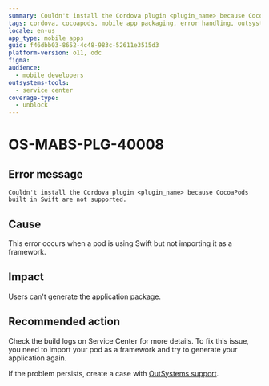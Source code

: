 ```yaml
---
summary: Couldn't install the Cordova plugin <plugin_name> because CocoaPods built in Swift are not supported.
tags: cordova, cocoapods, mobile app packaging, error handling, outsystems plugin
locale: en-us
app_type: mobile apps
guid: f46dbb03-8652-4c48-983c-52611e3515d3
platform-version: o11, odc
figma:
audience:
  - mobile developers
outsystems-tools:
  - service center
coverage-type:
  - unblock
---
```


# OS-MABS-PLG-40008

## Error message

`Couldn't install the Cordova plugin <plugin_name> because CocoaPods built in
Swift are not supported.`

## Cause

This error occurs when a pod is using Swift but not importing it as a
framework.

## Impact

Users can't generate the application package.

## Recommended action

Check the build logs on Service Center for more details. To fix this issue, you
need to import your pod as a framework and try to generate your application
again.

If the problem persists, create a case with [OutSystems
support](https://www.outsystems.com/support/portal/open-support-case?ErrorCode=OS-MABS-PLG-40008).
